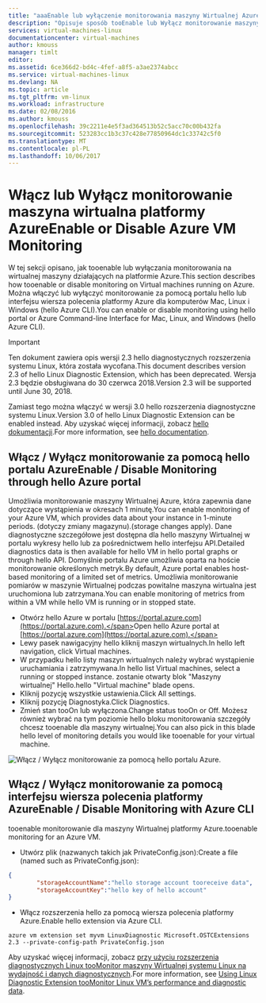```yaml
---
title: "aaaEnable lub wyłączenie monitorowania maszyny Wirtualnej Azure"
description: "Opisuje sposób tooEnable lub Wyłącz monitorowanie maszyny Wirtualnej Azure"
services: virtual-machines-linux
documentationcenter: virtual-machines
author: kmouss
manager: timlt
editor: 
ms.assetid: 6ce366d2-bd4c-4fef-a8f5-a3ae2374abcc
ms.service: virtual-machines-linux
ms.devlang: NA
ms.topic: article
ms.tgt_pltfrm: vm-linux
ms.workload: infrastructure
ms.date: 02/08/2016
ms.author: kmouss
ms.openlocfilehash: 39c2211e4e5f3ad364513b52c5acc70c00b432fa
ms.sourcegitcommit: 523283cc1b3c37c428e77850964dc1c33742c5f0
ms.translationtype: MT
ms.contentlocale: pl-PL
ms.lasthandoff: 10/06/2017
---
```

# <a name="enable-or-disable-azure-vm-monitoring"></a><span data-ttu-id="72806-103">Włącz lub Wyłącz monitorowanie maszyna wirtualna platformy Azure</span><span class="sxs-lookup"><span data-stu-id="72806-103">Enable or Disable Azure VM Monitoring</span></span>

<span data-ttu-id="72806-104">W tej sekcji opisano, jak tooenable lub wyłączania monitorowania na wirtualnej maszyny działających na platformie Azure.</span><span class="sxs-lookup"><span data-stu-id="72806-104">This section describes how tooenable or disable monitoring on Virtual machines running on Azure.</span></span> <span data-ttu-id="72806-105">Można włączyć lub wyłączyć monitorowanie za pomocą portalu hello lub interfejsu wiersza polecenia platformy Azure dla komputerów Mac, Linux i Windows (hello Azure CLI).</span><span class="sxs-lookup"><span data-stu-id="72806-105">You can enable or disable monitoring using hello portal or Azure Command-line Interface for Mac, Linux, and Windows (hello Azure CLI).</span></span>

> [!IMPORTANT]
> <span data-ttu-id="72806-106">Ten dokument zawiera opis wersji 2.3 hello diagnostycznych rozszerzenia systemu Linux, która została wycofana.</span><span class="sxs-lookup"><span data-stu-id="72806-106">This document describes version 2.3 of hello Linux Diagnostic Extension, which has been deprecated.</span></span> <span data-ttu-id="72806-107">Wersja 2.3 będzie obsługiwana do 30 czerwca 2018.</span><span class="sxs-lookup"><span data-stu-id="72806-107">Version 2.3 will be supported until June 30, 2018.</span></span>
>
> <span data-ttu-id="72806-108">Zamiast tego można włączyć w wersji 3.0 hello rozszerzenia diagnostyczne systemu Linux.</span><span class="sxs-lookup"><span data-stu-id="72806-108">Version 3.0 of hello Linux Diagnostic Extension can be enabled instead.</span></span> <span data-ttu-id="72806-109">Aby uzyskać więcej informacji, zobacz [hello dokumentacji](./diagnostic-extension.md).</span><span class="sxs-lookup"><span data-stu-id="72806-109">For more information, see [hello documentation](./diagnostic-extension.md).</span></span>

## <a name="enable--disable-monitoring-through-hello-azure-portal"></a><span data-ttu-id="72806-110">Włącz / Wyłącz monitorowanie za pomocą hello portalu Azure</span><span class="sxs-lookup"><span data-stu-id="72806-110">Enable / Disable Monitoring through hello Azure portal</span></span>

<span data-ttu-id="72806-111">Umożliwia monitorowanie maszyny Wirtualnej Azure, która zapewnia dane dotyczące wystąpienia w okresach 1 minutę.</span><span class="sxs-lookup"><span data-stu-id="72806-111">You can enable  monitoring of your Azure VM, which provides data about your instance in 1-minute periods.</span></span> <span data-ttu-id="72806-112">(dotyczy zmiany magazynu).</span><span class="sxs-lookup"><span data-stu-id="72806-112">(storage changes apply).</span></span> <span data-ttu-id="72806-113">Dane diagnostyczne szczegółowe jest dostępna dla hello maszyny Wirtualnej w portalu wykresy hello lub za pośrednictwem hello interfejsu API.</span><span class="sxs-lookup"><span data-stu-id="72806-113">Detailed diagnostics data is then available for hello VM in hello portal graphs or through hello API.</span></span> <span data-ttu-id="72806-114">Domyślnie portalu Azure umożliwia oparta na hoście monitorowanie określonych metryk.</span><span class="sxs-lookup"><span data-stu-id="72806-114">By default, Azure portal enables host-based monitoring of a limited set of metrics.</span></span> <span data-ttu-id="72806-115">Umożliwia monitorowanie pomiarów w maszynie Wirtualnej podczas powitalne maszyna wirtualna jest uruchomiona lub zatrzymana.</span><span class="sxs-lookup"><span data-stu-id="72806-115">You can enable monitoring of metrics from within a VM while hello VM is running or in stopped state.</span></span>

* <span data-ttu-id="72806-116">Otwórz hello Azure w portalu [https://portal.azure.com](https://portal.azure.com).</span><span class="sxs-lookup"><span data-stu-id="72806-116">Open hello Azure portal at [https://portal.azure.com](https://portal.azure.com).</span></span>
* <span data-ttu-id="72806-117">Lewy pasek nawigacyjny hello kliknij maszyn wirtualnych.</span><span class="sxs-lookup"><span data-stu-id="72806-117">In hello left navigation, click Virtual machines.</span></span>
* <span data-ttu-id="72806-118">W przypadku hello listy maszyn wirtualnych należy wybrać wystąpienie uruchamiania i zatrzymywana.</span><span class="sxs-lookup"><span data-stu-id="72806-118">In hello list Virtual machines, select a running or stopped instance.</span></span> <span data-ttu-id="72806-119">zostanie otwarty blok "Maszyny wirtualnej" Hello.</span><span class="sxs-lookup"><span data-stu-id="72806-119">hello "Virtual machine" blade opens.</span></span>
* <span data-ttu-id="72806-120">Kliknij pozycję wszystkie ustawienia.</span><span class="sxs-lookup"><span data-stu-id="72806-120">Click All settings.</span></span>
* <span data-ttu-id="72806-121">Kliknij pozycję Diagnostyka.</span><span class="sxs-lookup"><span data-stu-id="72806-121">Click Diagnostics.</span></span>
* <span data-ttu-id="72806-122">Zmień stan tooOn lub wyłączona.</span><span class="sxs-lookup"><span data-stu-id="72806-122">Change status tooOn or Off.</span></span> <span data-ttu-id="72806-123">Możesz również wybrać na tym poziomie hello bloku monitorowania szczegóły chcesz tooenable dla maszyny wirtualnej.</span><span class="sxs-lookup"><span data-stu-id="72806-123">You can also pick in this blade hello level of monitoring details you would like tooenable for your virtual machine.</span></span>

![Włącz / Wyłącz monitorowanie za pomocą hello portalu Azure.][1]

## <a name="enable--disable-monitoring-with-azure-cli"></a><span data-ttu-id="72806-125">Włącz / Wyłącz monitorowanie za pomocą interfejsu wiersza polecenia platformy Azure</span><span class="sxs-lookup"><span data-stu-id="72806-125">Enable / Disable Monitoring with Azure CLI</span></span>

<span data-ttu-id="72806-126">tooenable monitorowanie dla maszyny Wirtualnej platformy Azure.</span><span class="sxs-lookup"><span data-stu-id="72806-126">tooenable monitoring for an Azure VM.</span></span>

* <span data-ttu-id="72806-127">Utwórz plik (nazwanych takich jak PrivateConfig.json):</span><span class="sxs-lookup"><span data-stu-id="72806-127">Create a file (named such as PrivateConfig.json):</span></span>

```json
{
        "storageAccountName":"hello storage account tooreceive data",
        "storageAccountKey":"hello key of hello account"
}
```

* <span data-ttu-id="72806-128">Włącz rozszerzenia hello za pomocą wiersza polecenia platformy Azure.</span><span class="sxs-lookup"><span data-stu-id="72806-128">Enable hello extension via Azure CLI.</span></span>

```azurecli
azure vm extension set myvm LinuxDiagnostic Microsoft.OSTCExtensions 2.3 --private-config-path PrivateConfig.json
```

<span data-ttu-id="72806-129">Aby uzyskać więcej informacji, zobacz [przy użyciu rozszerzenia diagnostycznych Linux tooMonitor maszyny Wirtualnej systemu Linux na wydajność i danych diagnostycznych](classic/diagnostic-extension-v2.md?toc=%2fazure%2fvirtual-machines%2flinux%2fclassic%2ftoc.json).</span><span class="sxs-lookup"><span data-stu-id="72806-129">For more information, see [Using Linux Diagnostic Extension tooMonitor Linux VM’s performance and diagnostic data](classic/diagnostic-extension-v2.md?toc=%2fazure%2fvirtual-machines%2flinux%2fclassic%2ftoc.json).</span></span>

<!--Image references-->
[1]: ./media/vm-monitoring/portal-enable-disable.png
